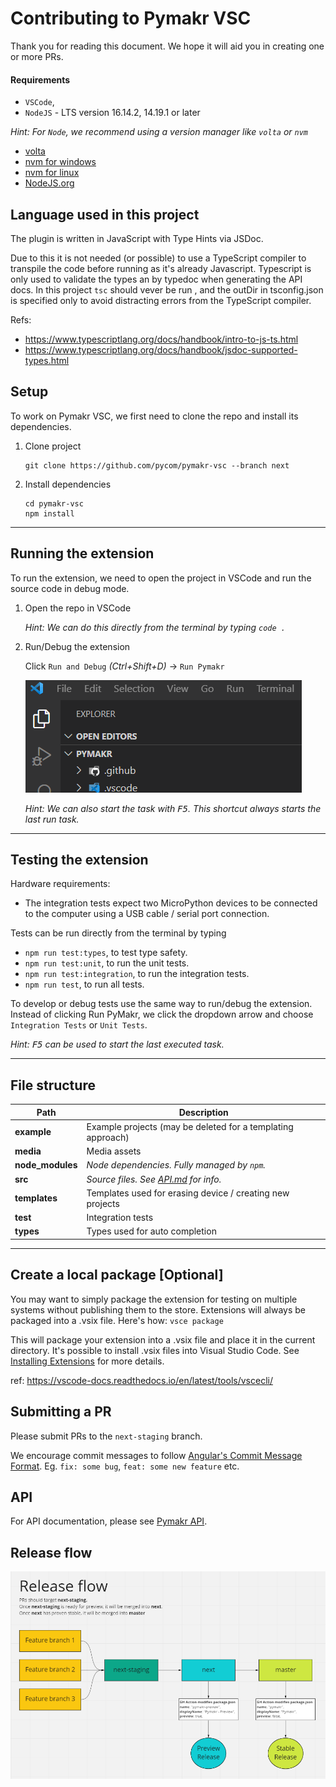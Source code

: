# Contributing to Pymakr VSC

Thank you for reading this document. We hope it will aid you in creating one or more PRs.

#### Requirements

- `VSCode`, 
- `NodeJS` - LTS version 16.14.2, 14.19.1 or later

_Hint: For `Node`, we recommend using a version manager like `volta` or `nvm`_
  - [volta](https://docs.volta.sh/guide/getting-started) 
  - [nvm for windows](https://github.com/coreybutler/nvm-windows#readme)
  - [nvm for linux](https://github.com/nvm-sh/nvm#readme)
  - [NodeJS.org](https://nodejs.org/en/download/)
## Language used in this project
The plugin is written in JavaScript with Type Hints via JSDoc.

Due to this it is not needed (or possible) to use a TypeScript compiler to transpile the code before running as it's already Javascript. 
Typescript is only used to validate the types an by typedoc when generating the API docs.
In this project `tsc` should vever be run , and the outDir in tsconfig.json is specified only to avoid distracting errors from the TypeScript compiler.

Refs: 
- https://www.typescriptlang.org/docs/handbook/intro-to-js-ts.html
- https://www.typescriptlang.org/docs/handbook/jsdoc-supported-types.html
## Setup

To work on Pymakr VSC, we first need to clone the repo and install its dependencies.

1. Clone project

   ```
   git clone https://github.com/pycom/pymakr-vsc --branch next
   ```

2. Install dependencies
   ```
   cd pymakr-vsc
   npm install
   ```

---

## Running the extension

To run the extension, we need to open the project in VSCode and run the source code in debug mode.

1. Open the repo in VSCode

   _Hint: We can do this directly from the terminal by typing `code .`_

2. Run/Debug the extension

   Click `Run and Debug` _(Ctrl+Shift+D)_ -> `Run Pymakr`

   <img src="./media/contribute/run-extension.gif">

   _Hint: We can also start the task with <kbd>F5</kbd>. This shortcut always starts the last run task._

---

## Testing the extension
Hardware requirements: 
- The integration tests expect two MicroPython devices to be connected to the computer using a USB cable / serial port connection.

Tests can be run directly from the terminal by typing 
- `npm run test:types`, to test type safety.
- `npm run test:unit`, to run the unit tests.
- `npm run test:integration`, to run the integration tests.
- `npm run test`, to run all tests.

To develop or debug tests use the same way to run/debug the extension. Instead of clicking Run PyMakr, we click the dropdown arrow and choose `Integration Tests` or `Unit Tests`.

_Hint: <kbd>F5</kbd> can be used to start the last executed task._

---

## File structure

| Path             | Description                                                                                           |
| ---------------- | ----------------------------------------------------------------------------------------------------- |
| **example**      | Example projects (may be deleted for a templating approach)                                           |
| **media**        | Media assets                                                                                          |
| **node_modules** | _Node dependencies. Fully managed by `npm`._                                                          |
| **src**          | _Source files. See [API.md](https://github.com/pycom/pymakr-vsc/blob/next/docs/index.html) for info._ |
| **templates**    | Templates used for erasing device / creating new projects                                             |
| **test**         | Integration tests                                                                                     |
| **types**        | Types used for auto completion                                                                        |

---

## Create a local package [Optional]

You may want to simply package the extension for testing on multiple systems without publishing them to the store. 
Extensions will always be packaged into a .vsix file. 
Here's how:
  `vsce package` 

This will package your extension into a .vsix file and place it in the current directory. It's possible to install .vsix files into Visual Studio Code. See [Installing Extensions](https://vscode-docs.readthedocs.io/docs/extensions/install-extension.md) for more details.

ref: https://vscode-docs.readthedocs.io/en/latest/tools/vscecli/

## Submitting a PR

Please submit PRs to the `next-staging` branch.

We encourage commit messages to follow [Angular's Commit Message Format](https://github.com/angular/angular/blob/main/CONTRIBUTING.md#-commit-message-format). Eg. `fix: some bug`, `feat: some new feature` etc.

## API

For API documentation, please see [Pymakr API](https://htmlpreview.github.io/?https://raw.githubusercontent.com/pycom/pymakr-vsc/next/docs/classes/PyMakr.html).

## Release flow
<img src="./media/contribute/release-flow.png">